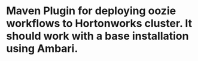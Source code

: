 # Maven Plugin for deploying oozie workflows to Hortonworks cluster. It should work with a base installation using Ambari.

